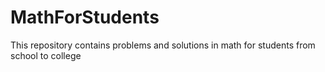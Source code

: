 # MathForStudents
This repository contains problems and solutions in math for students from school to college
